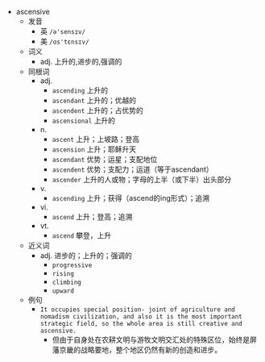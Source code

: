 - ascensive
  - 发音
    - 英 `/ə'sensɪv/`
    - 美 `/ɑs'tɛnsɪv/`
  - 词义
    - adj. 上升的,进步的,强调的
  - 同根词
    - adj.
      - `ascending` 上升的
      - `ascendant` 上升的；优越的
      - `ascendent` 上升的；占优势的
      - `ascensional` 上升的
    - n.
      - `ascent` 上升；上坡路；登高
      - `ascension` 上升；耶稣升天
      - `ascendant` 优势；运星；支配地位
      - `ascendent` 优势；支配力；运道（等于ascendant）
      - `ascender` 上升的人或物；字母的上半（或下半）出头部分
    - v.
      - `ascending` 上升；获得（ascend的ing形式）；追溯
    - vi.
      - `ascend` 上升；登高；追溯
    - vt.
      - `ascend` 攀登，上升
  - 近义词
    - adj. 进步的；上升的；强调的
      - `progressive`
      - `rising`
      - `climbing`
      - `upward`
  - 例句
    - `It occupies special position- joint of agriculture and nomadism civilization, and also it is the most important strategic field, so the whole area is still creative and ascensive.`
      - 但由于自身处在农耕文明与游牧文明交汇处的特殊区位，始终是屏藩京畿的战略要地，整个地区仍然有新的创造和进步。

